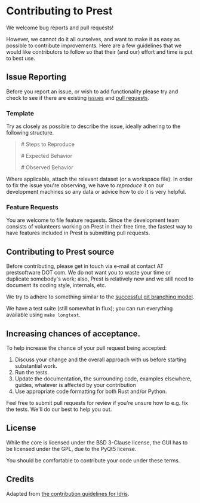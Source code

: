 # Contributing to Prest

We welcome bug reports and pull requests!

However, we cannot do it all ourselves, and want to make it as easy as possible
to contribute improvements.  Here are a few guidelines that we would like
contributors to follow so that their (and our) effort and time is put to best
use.

## Issue Reporting

Before you report an issue, or wish to add functionality please try and check
to see if there are existing
[issues](https://github.com/prestsoftware/prest/issues) and [pull
requests](https://github.com/prestsoftware/prest/pulls).

### Template

Try as closely as possible to describe the issue, ideally adhering to the following structure.

> \# Steps to Reproduce
>
> \# Expected Behavior
> 
> \# Observed Behavior

Where applicable, attach the relevant dataset (or a workspace file). In order
to fix the issue you're observing, we have to _reproduce_ it on our development
machines so any data or advice how to do it is very helpful.

### Feature Requests

You are welcome to file feature requests. Since the development
team consists of volunteers working on Prest in their free time, the
fastest way to have features included in Prest is submitting pull requests.

## Contributing to Prest source

Before contributing, please get in touch via e-mail at contact AT prestsoftware DOT com.
We do not want you to waste your time or duplicate somebody's work;
also, Prest is relatively new and we still need to document its coding style, internals, etc.

We try to adhere to something similar to the [successful git branching
model](http://nvie.com/posts/a-successful-git-branching-model/).

We have a test suite (still somewhat in flux); you can run everything available
using `make longtest`.

## Increasing chances of acceptance.

To help increase the chance of your pull request being accepted:

1. Discuss your change and the overall approach with us before starting substantial work.
1. Run the tests.
1. Update the documentation, the surrounding code, examples elsewhere, guides, whatever is affected by your contribution
1. Use appropriate code formatting for both Rust and/or Python.

Feel free to submit pull requests for review if you're unsure how to e.g. fix
the tests.  We'll do our best to help you out.

## License

While the core is licensed under the BSD 3-Clause license, the GUI has to be
licensed under the GPL, due to the PyQt5 license.

You should be comfortable to contribute your code under these terms.

## Credits

Adapted from [the contribution guidelines for Idris](https://github.com/idris-lang/Idris-dev/).
